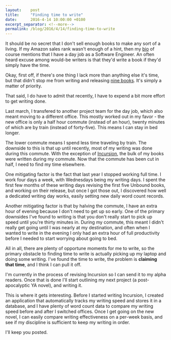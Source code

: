 ```yaml
---
layout:    post
title:     "Finding time to write"
date:      2016-4-14 10:00:00 +0100
excerpt_separator: <!--more-->
permalink: /blog/2016/4/14/finding-time-to-write
---
```


It should be no secret that I don't sell enough books to make any sort of a living. If my Amazon sales rank wasn't enough of a hint, then my [bio](https://www.jeroensteenbeeke.nl/about/) of course mentions that I have a day job as a Software Engineer. An often heard excuse among would-be writers is that they'd write a book if they'd simply have the time.

<!--more-->
Okay, first off, if there's one thing I lack more than anything else it's time, but that didn't stop me from writing and releasing [nine books](https://www.jeroensteenbeeke.nl/). It's simply a matter of priority.

That said, I do have to admit that recently, I have to expend a bit more effort to get writing done.


Last march, I transfered to another project team for the day job, which also meant moving to a different office. This mostly worked out in my favor - the new office is only a half hour commute (instead of an hour), twenty minutes of which are by train (instead of forty-five). This means I can stay in bed longer.


The lower commute means I spend less time traveling by train. The downside to this is that up until recently, most of my writing was done during this commute. With the exception of [Incursion](/2016/3/24/incursion-and-the-road-ahead.html), the bulk of my books were written during my commute. Now that the commute has been cut in half, I need to find my time elsewhere.


One mitigating factor is the fact that last year I stopped working full time. I work four days a week, with Wednesdays being my writing days. I spent the first few months of these writing days revising the first five Unbound books, and working on their release, but once I got those out, I discovered how well a dedicated writing day works, easily setting new daily word count records.

Another mitigating factor is that by halving the commute, I have an extra hour of evening because I don't need to get up so early. One of the primary downsides I've found to writing is that you don't really start to pick up speed until you're thirty minutes in. During my commute, this meant I didn't really get going until I was nearly at my destination, and often when I wanted to write in the evening I only had an extra hour of full productivity before I needed to start worrying about going to bed.

All in all, there are plenty of opportune moments for me to write, so the primary obstacle to finding time to write is actually picking up my laptop and doing some writing. I've found the time to write, the problem is **claiming that time**, and I think I can pull it off.



I'm currently in the process of revising Incursion so I can send it to my alpha readers. Once that is done I'll start outlining my next project (a post-apocalyptic YA novel), and writing it. 

This is where it gets interesting. Before I started writing Incursion, I created an application that automatically tracks my writing speed and stores it in a database, and I have plenty of word count data to compare my writing speed before and after I switched offices. Once I get going on the new novel, I can easily compare writing effectiveness on a per-week basis, and see if my discipline is sufficient to keep my writing in order.

I'll keep you posted.